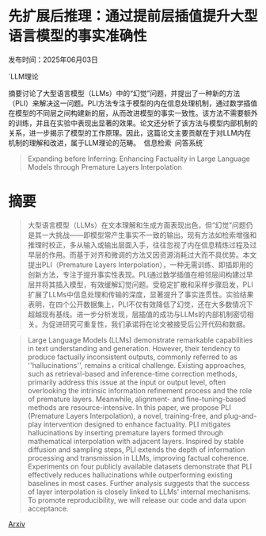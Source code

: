 # 先扩展后推理：通过提前层插值提升大型语言模型的事实准确性

发布时间：2025年06月03日

`LLM理论

摘要讨论了大型语言模型（LLMs）中的“幻觉”问题，并提出了一种新的方法（PLI）来解决这一问题。PLI方法专注于模型的内在信息处理机制，通过数学插值在模型的不同层之间构建新的层，从而改进模型的事实一致性。该方法不需要额外的训练，并且在实验中表现出显著的效果。论文还分析了该方法与模型内部机制的关系，进一步揭示了模型的工作原理。因此，这篇论文主要贡献在于对LLM内在机制的理解和改进，属于LLM理论的范畴。` `信息检索` `问答系统`

> Expanding before Inferring: Enhancing Factuality in Large Language Models through Premature Layers Interpolation

# 摘要

> 大型语言模型（LLMs）在文本理解和生成方面表现出色，但“幻觉”问题仍是其一大挑战——即模型常产生事实不一致的输出。现有方法如检索增强和推理时校正，多从输入或输出层面入手，往往忽视了内在信息精炼过程及过早层的作用。而基于对齐和微调的方法又因资源消耗过大而不具优势。本文提出PLI（Premature Layers Interpolation），一种无需训练、即插即用的创新方法，专注于提升事实性表现。PLI通过数学插值在相邻层间构建过早层并将其插入模型，有效缓解幻觉问题。受稳定扩散和采样步骤启发，PLI扩展了LLMs中信息处理和传输的深度，显著提升了事实连贯性。实验结果表明，在四个公开数据集上，PLI不仅有效降低了幻觉，还在大多数情况下超越现有基线。进一步分析发现，层插值的成功与LLMs的内部机制密切相关。为促进研究可重复性，我们承诺将在论文被接受后公开代码和数据。

> Large Language Models (LLMs) demonstrate remarkable capabilities in text understanding and generation. However, their tendency to produce factually inconsistent outputs, commonly referred to as ''hallucinations'', remains a critical challenge. Existing approaches, such as retrieval-based and inference-time correction methods, primarily address this issue at the input or output level, often overlooking the intrinsic information refinement process and the role of premature layers. Meanwhile, alignment- and fine-tuning-based methods are resource-intensive. In this paper, we propose PLI (Premature Layers Interpolation), a novel, training-free, and plug-and-play intervention designed to enhance factuality. PLI mitigates hallucinations by inserting premature layers formed through mathematical interpolation with adjacent layers. Inspired by stable diffusion and sampling steps, PLI extends the depth of information processing and transmission in LLMs, improving factual coherence. Experiments on four publicly available datasets demonstrate that PLI effectively reduces hallucinations while outperforming existing baselines in most cases. Further analysis suggests that the success of layer interpolation is closely linked to LLMs' internal mechanisms. To promote reproducibility, we will release our code and data upon acceptance.

[Arxiv](https://arxiv.org/abs/2506.02973)